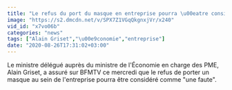 ```yaml
---
title: "Le refus du port du masque en entreprise pourra \u00eatre consid\u00e9r\u00e9 comme 'une faute', affirme Alain Griset"
image: "https://s2.dmcdn.net/v/SPX7Z1VGqQkgnxjVr/x240"
vid_id: "x7vo06b"
categories: "news"
tags: ["Alain Griset","\u00e9conomie","entreprise"]
date: "2020-08-26T17:31:02+03:00"
---
```

Le ministre délégué auprès du ministre de l'Économie en charge des PME, Alain Griset, a assuré sur BFMTV ce mercredi que le refus de porter un masque au sein de l'entreprise pourra être considéré comme &quot;une faute&quot;. 

